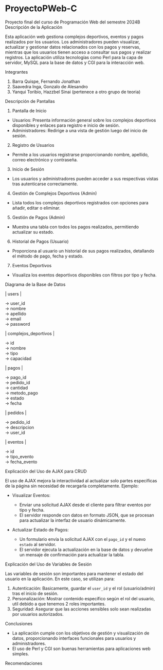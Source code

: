 # ProyectoPWeb-C
Proyecto final del curso de Programación Web del semestre 2024B
Descripción de la Aplicación

Esta aplicación web gestiona complejos deportivos, eventos y pagos realizados por los usuarios. Los administradores pueden visualizar, actualizar y gestionar datos relacionados con los pagos y reservas, mientras que los usuarios tienen acceso a consultar sus pagos y realizar registros. La aplicación utiliza tecnologías como Perl para la capa de servidor, MySQL para la base de datos y CGI para la interacción web.

Integrantes

1. Barra Quispe, Fernando Jonathan
2. Saavedra Inga, Gonzalo de Alesandro
3. Yanqui Toribio, Hazzbel Sinai (pertenece a otro grupo de teoria)

Descripción de Pantallas


1. Pantalla de Inicio

- Usuarios: Presenta información general sobre los complejos deportivos disponibles y enlaces para registro e inicio de sesión.
- Administradores: Redirige a una vista de gestión luego del inicio de sesión.


2. Registro de Usuarios

- Permite a los usuarios registrarse proporcionando nombre, apellido, correo electrónico y contraseña.


3. Inicio de Sesión

- Los usuarios y administradores pueden acceder a sus respectivas vistas tras autenticarse correctamente.


4. Gestión de Complejos Deportivos (Admin)

- Lista todos los complejos deportivos registrados con opciones para añadir, editar o eliminar.


5. Gestión de Pagos (Admin)

- Muestra una tabla con todos los pagos realizados, permitiendo actualizar su estado.


6. Historial de Pagos (Usuario)

- Proporciona al usuario un historial de sus pagos realizados, detallando el método de pago, fecha y estado.


7. Eventos Deportivos

- Visualiza los eventos deportivos disponibles con filtros por tipo y fecha.

Diagrama de la Base de Datos

|        users               |

-> user_id                
-> nombre                     
-> apellido                   
-> email                      
-> password                   

|   complejos_deportivos     |

-> id                    
-> nombre                     
-> tipo                       
-> capacidad                  

|          pagos             |

-> pago_id                
-> pedido_id              
-> cantidad                   
-> metodo_pago                
-> estado                     
-> fecha                      

|         pedidos            |

-> pedido_id             
-> descripcion                
-> user_id                

|          eventos           |

-> id                     
-> tipo_evento                
-> fecha_evento               


Explicación del Uso de AJAX para CRUD

El uso de AJAX mejora la interactividad al actualizar solo partes específicas de la página sin necesidad de recargarla completamente. Ejemplo:

- Visualizar Eventos:

  - Enviar una solicitud AJAX desde el cliente para filtrar eventos por tipo y fecha.
  - El servidor responde con datos en formato JSON, que se procesan para actualizar la interfaz de usuario dinámicamente.

- Actualizar Estado de Pagos:

  - Un formulario envía la solicitud AJAX con el `pago_id` y el nuevo `estado` al servidor.
  - El servidor ejecuta la actualización en la base de datos y devuelve un mensaje de confirmación para actualizar la tabla.

Explicación del Uso de Variables de Sesión

Las variables de sesión son importantes para mantener el estado del usuario en la aplicación. En este caso, se utilizan para:

1. Autenticación: Basicamente, guardar el `user_id` y el rol (usuario/admin) tras el inicio de sesión.
2. Personalización: Mostrar contenido específico según el rol del usuario, util debido a que tenemos 2 roles importantes.
3. Seguridad: Asegurar que las acciones sensibles solo sean realizadas por usuarios autorizados.

Conclusiones

- La aplicación cumple con los objetivos de gestión y visualización de datos, proporcionando interfaces funcionales para usuarios y administradores.
- El uso de Perl y CGI son buenas herramientas para aplicaciones web simples.

Recomendaciones
